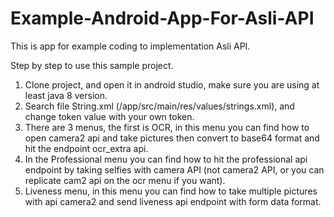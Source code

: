 # Example-Android-App-For-Asli-API
This is app for example coding to implementation Asli API.
 
Step by step to use this sample project.

1. Clone project, and open it in android studio, make sure you are using at least java 8 version.
2. Search file String.xml (/app/src/main/res/values/strings.xml), and change token value with your own token.
3. There are 3 menus, the first is OCR, in this menu you can find how to open camera2 api and take pictures then convert to base64 format and hit the endpoint ocr_extra api.
4. In the Professional menu you can find how to hit the professional api endpoint by taking selfies with camera API (not camera2 API, or you can replicate cam2 api on the ocr menu if you want).
5. Liveness menu, in this menu you can find how to take multiple pictures with api camera2 and send liveness api endpoint with form data format.


